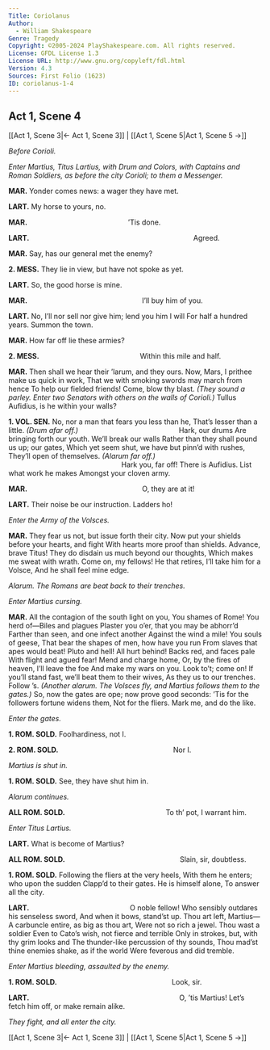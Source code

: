 ```yaml
---
Title: Coriolanus
Author: 
  - William Shakespeare
Genre: Tragedy
Copyright: ©2005-2024 PlayShakespeare.com. All rights reserved.
License: GFDL License 1.3
License URL: http://www.gnu.org/copyleft/fdl.html
Version: 4.3
Sources: First Folio (1623)
ID: coriolanus-1-4
---
```


## Act 1, Scene 4
[[Act 1, Scene 3|← Act 1, Scene 3]] | [[Act 1, Scene 5|Act 1, Scene 5 →]]

*Before Corioli.*

*Enter Martius, Titus Lartius, with Drum and Colors, with Captains and Roman Soldiers, as before the city Corioli; to them a Messenger.*

**MAR.**
Yonder comes news: a wager they have met.

**LART.**
My horse to yours, no.

**MAR.**
              ’Tis done.

**LART.**
                       Agreed.

**MAR.**
Say, has our general met the enemy?

**2. MESS.**
They lie in view, but have not spoke as yet.

**LART.**
So, the good horse is mine.

**MAR.**
                I’ll buy him of you.

**LART.**
No, I’ll nor sell nor give him; lend you him I will
For half a hundred years. Summon the town.

**MAR.**
How far off lie these armies?

**2. MESS.**
              Within this mile and half.

**MAR.**
Then shall we hear their ’larum, and they ours.
Now, Mars, I prithee make us quick in work,
That we with smoking swords may march from hence
To help our fielded friends! Come, blow thy blast.
*(They sound a parley. Enter two Senators with others on the walls of Corioli.)*
Tullus Aufidius, is he within your walls?

**1. VOL. SEN.**
No, nor a man that fears you less than he,
That’s lesser than a little.
*(Drum afar off.)*
              Hark, our drums
Are bringing forth our youth. We’ll break our walls
Rather than they shall pound us up; our gates,
Which yet seem shut, we have but pinn’d with rushes,
They’ll open of themselves.
*(Alarum far off.)*
                Hark you, far off!
There is Aufidius. List what work he makes
Amongst your cloven army.

**MAR.**
                O, they are at it!

**LART.**
Their noise be our instruction. Ladders ho!

*Enter the Army of the Volsces.*

**MAR.**
They fear us not, but issue forth their city.
Now put your shields before your hearts, and fight
With hearts more proof than shields. Advance, brave Titus!
They do disdain us much beyond our thoughts,
Which makes me sweat with wrath. Come on, my fellows!
He that retires, I’ll take him for a Volsce,
And he shall feel mine edge.

*Alarum. The Romans are beat back to their trenches.*

*Enter Martius cursing.*

**MAR.**
All the contagion of the south light on you,
You shames of Rome! You herd of—Biles and plagues
Plaster you o’er, that you may be abhorr’d
Farther than seen, and one infect another
Against the wind a mile! You souls of geese,
That bear the shapes of men, how have you run
From slaves that apes would beat! Pluto and hell!
All hurt behind! Backs red, and faces pale
With flight and agued fear! Mend and charge home,
Or, by the fires of heaven, I’ll leave the foe
And make my wars on you. Look to’t; come on!
If you’ll stand fast, we’ll beat them to their wives,
As they us to our trenches. Follow ’s.
*(Another alarum. The Volsces fly, and Martius follows them to the gates.)*
So, now the gates are ope; now prove good seconds:
’Tis for the followers fortune widens them,
Not for the fliers. Mark me, and do the like.

*Enter the gates.*

**1. ROM. SOLD.**
Foolhardiness, not I.

**2. ROM. SOLD.**
                Nor I.

*Martius is shut in.*

**1. ROM. SOLD.**
See, they have shut him in.

*Alarum continues.*

**ALL ROM. SOLD.**
              To th’ pot, I warrant him.

*Enter Titus Lartius.*

**LART.**
What is become of Martius?

**ALL ROM. SOLD.**
                Slain, sir, doubtless.

**1. ROM. SOLD.**
Following the fliers at the very heels,
With them he enters; who upon the sudden
Clapp’d to their gates. He is himself alone,
To answer all the city.

**LART.**
              O noble fellow!
Who sensibly outdares his senseless sword,
And when it bows, stand’st up. Thou art left, Martius⁠—
A carbuncle entire, as big as thou art,
Were not so rich a jewel. Thou wast a soldier
Even to Cato’s wish, not fierce and terrible
Only in strokes, but, with thy grim looks and
The thunder-like percussion of thy sounds,
Thou mad’st thine enemies shake, as if the world
Were feverous and did tremble.

*Enter Martius bleeding, assaulted by the enemy.*

**1. ROM. SOLD.**
                Look, sir.

**LART.**
                     O, ’tis Martius!
Let’s fetch him off, or make remain alike.

*They fight, and all enter the city.*

[[Act 1, Scene 3|← Act 1, Scene 3]] | [[Act 1, Scene 5|Act 1, Scene 5 →]]
